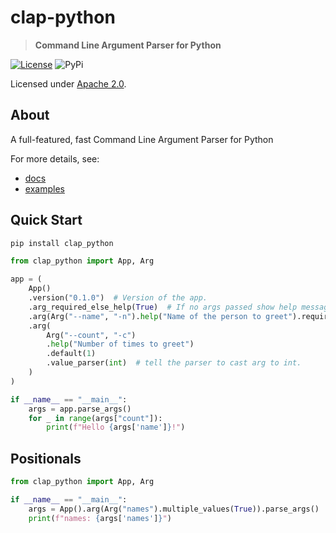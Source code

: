 # clap-python

> **Command Line Argument Parser for Python**

[![License](https://img.shields.io/badge/license-Apache%202.0-blue?style=flat-square)](LICENSE-APACHE)
![PyPi](https://img.shields.io/pypi/v/clap_python)

Licensed under [Apache 2.0](LICENSE-APACHE).

## About

A full-featured, fast Command Line Argument Parser for Python 

For more details, see:
- [docs](https://clap-python.readthedocs.io/en/latest/)
- [examples](examples/)

## Quick Start
```bash
pip install clap_python
```

```python
from clap_python import App, Arg

app = (
    App()
    .version("0.1.0")  # Version of the app.
    .arg_required_else_help(True)  # If no args passed show help message.
    .arg(Arg("--name", "-n").help("Name of the person to greet").required(True))
    .arg(
        Arg("--count", "-c")
        .help("Number of times to greet")
        .default(1)
        .value_parser(int)  # tell the parser to cast arg to int.
    )
)

if __name__ == "__main__":
    args = app.parse_args()
    for _ in range(args["count"]):
        print(f"Hello {args['name']}!")

```

## Positionals

```python
from clap_python import App, Arg

if __name__ == "__main__":
    args = App().arg(Arg("names").multiple_values(True)).parse_args()
    print(f"names: {args['names']}")
```